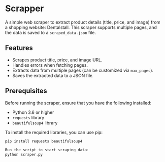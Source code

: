 # Scrapper

A simple web scraper to extract product details (title, price, and image) from a shopping website: Dentalstall. This scraper supports multiple pages, and the data is saved to a `scraped_data.json` file.

## Features
- Scrapes product title, price, and image URL.
- Handles errors when fetching pages.
- Extracts data from multiple pages (can be customized via `max_pages`).
- Saves the extracted data to a JSON file.

## Prerequisites
Before running the scraper, ensure that you have the following installed:

- Python 3.6 or higher
- `requests` library
- `beautifulsoup4` library

To install the required libraries, you can use pip:

```bash
pip install requests beautifulsoup4

Run the script to start scraping data:
python scraper.py


